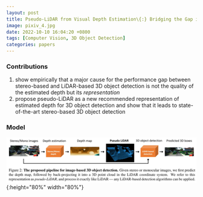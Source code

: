 ```yaml
---
layout: post
title: Pseudo-LiDAR from Visual Depth Estimation\{:} Bridging the Gap in 3D Object Detection for Autonomous Driving
image: pixiv_4.jpg
date: 2022-10-10 16:04:20 +0800
tags: [Computer Vision, 3D Object Detection]
categories: papers
---
```



### Contributions

1. show empirically that a major cause for the performance gap between stereo-based and LiDAR-based 3D object detection is not the quality of the estimated depth but its *representation*
2. propose pseudo-LiDAR as a new recommended representation of estimated depth for 3D object detection and show that it leads to state-of-the-art stereo-based 3D object detection

### Model

<!-- <div align=center><img src=https://github.com/Zanue/Zanue.github.io/raw/main/images/pseudo-lidar.jpg width=80% /></div> -->
![](https://github.com/Zanue/Zanue.github.io/raw/main/images/pseudo-lidar.jpg){:height="80%" width="80%"}

